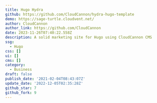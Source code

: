 ```yaml
---
title: Hugo Hydra
github: https://github.com/CloudCannon/hydra-hugo-template
demo: https://sage-turtle.cloudvent.net/
author: CloudCannon
author_link: https://github.com/CloudCannon
date: 2023-11-26T07:40:22.558Z
description: A solid marketing site for Hugo using CloudCannon CMS
ssg:
  - Hugo
css: []
ui: []
cms: []
category:
  - Business
draft: false
publish_date: '2021-02-04T08:43:07Z'
update_date: '2022-12-05T02:35:28Z'
github_star: 7
github_fork: 9
---
```


